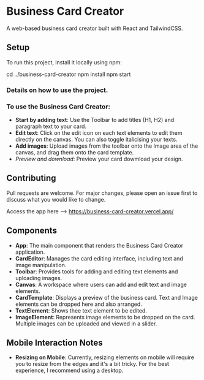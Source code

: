 # Business Card Creator

A web-based business card creator built with React and TailwindCSS.

## Setup

To run this project, install it locally using npm:

cd ../business-card-creator
npm install
npm start

### Details on how to use the project.

### To use the Business Card Creator:

- **Start by adding text**: Use the Toolbar to add titles (H1, H2) and paragraph text to your card.
- **Edit text**: Click on the edit icon on each text elements to edit them directly on the canvas. You can also toggle italicising your texts.
- **Add images**: Upload images from the toolbar onto the Image area of the canvas, and drag them onto the card template.
- *Preview and download*: Preview your card dowmload your design.

## Contributing

Pull requests are welcome. For major changes, please open an issue first to discuss what you would like to change.

Access the app here --> https://business-card-creator.vercel.app/

## Components

- **App**: The main component that renders the Business Card Creator application.
- **CardEditor**: Manages the card editing interface, including text and image manipulation.
- **Toolbar**: Provides tools for adding and editing text elements and uploading images.
- **Canvas**: A workspace where users can add and edit text and image elements.
- **CardTemplate**: Displays a preview of the business card. Text and Image elements can be dropped here and also arranged.
- **TextElement**: Shows thee text element to be edited.
- **ImageElement**: Represents image elements to be dropped on the card. Multiple images can be uploaded and viewed in a slider.


## Mobile Interaction Notes

- **Resizing on Mobile**: Currently, resizing elements on mobile will require you to resize from the edges and it's a bit tricky. For the best experience, I recommend using a desktop.
